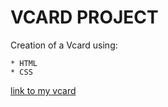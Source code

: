 # VCARD PROJECT

Creation of a Vcard using:

	* HTML
	* CSS


[link to my vcard](https://guillaume-leo.github.io/VCard/)
